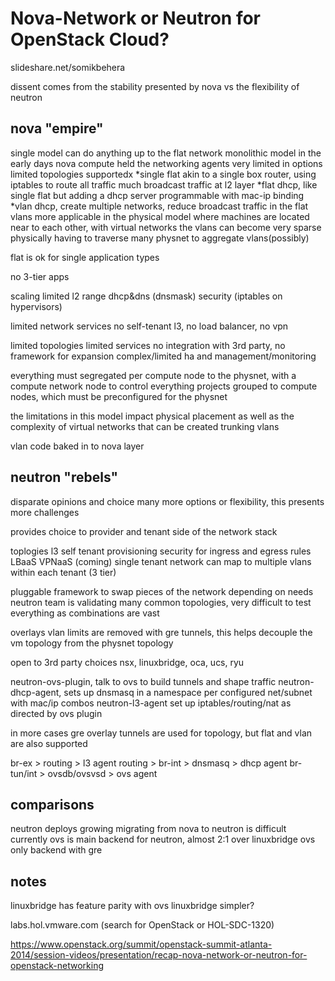 Nova-Network or Neutron for OpenStack Cloud?
====

slideshare.net/somikbehera

dissent comes from the stability presented by nova vs the flexibility of neutron

nova "empire"
----
single model
can do anything up to the flat network
monolithic model
in the early days nova compute held the networking agents
very limited in options
limited topologies supportedx
*single flat
akin to a single box router, using iptables to route all traffic
much broadcast traffic at l2 layer
*flat dhcp, like single flat but adding a dhcp server
programmable with mac-ip binding
*vlan dhcp, create multiple networks, reduce broadcast traffic in the flat
vlans more applicable in the physical model where machines are located near to
each other, with virtual networks the vlans can become very sparse physically
having to traverse many physnet to aggregate vlans(possibly)

flat is ok for single application types

no 3-tier apps

scaling
limited l2 range
dhcp&dns (dnsmask)
security (iptables on hypervisors)

limited network services
no self-tenant l3, no load balancer, no vpn

limited topologies
limited services
no integration with 3rd party, no framework for expansion
complex/limited ha and management/monitoring

everything must segregated per compute node to the physnet, with a compute
network node to control everything
projects grouped to compute nodes, which must be preconfigured for the physnet

the limitations in this model impact physical placement as well as the
complexity of virtual networks that can be created
trunking vlans

vlan code baked in to nova layer

neutron "rebels"
----
disparate opinions and choice
many more options or flexibility, this presents more challenges

provides choice to provider and tenant side of the network stack

toplogies
l3 self tenant provisioning
security for ingress and egress rules
LBaaS
VPNaaS (coming)
single tenant network can map to multiple vlans within each tenant (3 tier)

pluggable framework to swap pieces of the network depending on needs
neutron team is validating many common topologies, very difficult to test
everything as combinations are vast

overlays
vlan limits are removed with gre tunnels, this helps decouple the vm topology
from the physnet topology

open to 3rd party choices
nsx, linuxbridge, oca, ucs, ryu

neutron-ovs-plugin, talk to ovs to build tunnels and shape traffic
neutron-dhcp-agent, sets up dnsmasq in a namespace per configured net/subnet
with mac/ip combos
neutron-l3-agent set up iptables/routing/nat as directed by ovs plugin

in more cases gre overlay tunnels are used for topology, but flat and vlan
are also supported

br-ex > routing > l3 agent
routing > br-int > dnsmasq > dhcp agent
br-tun/int > ovsdb/ovsvsd > ovs agent


comparisons
----

neutron deploys growing
migrating from nova to neutron is difficult currently
ovs is main backend for neutron, almost 2:1 over linuxbridge
ovs only backend with gre


notes
----

linuxbridge has feature parity with ovs
linuxbridge simpler?

labs.hol.vmware.com (search for OpenStack or HOL-SDC-1320)

https://www.openstack.org/summit/openstack-summit-atlanta-2014/session-videos/presentation/recap-nova-network-or-neutron-for-openstack-networking
